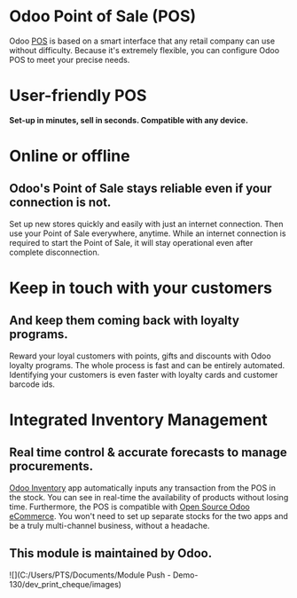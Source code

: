 Odoo Point of Sale (POS)
===========================

Odoo <a href="https://www.odoo.com/page/point-of-sale-shop">POS<a/> is based on a smart interface that any retail company can use without difficulty. 
Because it's extremely flexible, you can configure Odoo POS to meet your precise needs.




User-friendly POS
===========================

**Set-up in minutes, sell in seconds. Compatible with any device.**




Online or offline
===========================
Odoo's Point of Sale stays reliable even if your connection is not.
-------------------------------------------------------------------

Set up new stores quickly and easily with just an internet connection. Then use your Point of Sale everywhere, anytime.
While an internet connection is required to start the Point of Sale, it will stay operational even after complete disconnection.




Keep in touch with your customers
=========================================
And keep them coming back with loyalty programs.
------------------------------------------------

Reward your loyal customers with points, gifts and discounts with Odoo loyalty programs. 
The whole process is fast and can be entirely automated.
Identifying your customers is even faster with loyalty cards and customer barcode ids.




Integrated Inventory Management
===================================
Real time control & accurate forecasts to manage procurements.
--------------------------------------------------------------



<a href="https://www.odoo.com/page/warehouse">Odoo Inventory<a/> app automatically inputs any transaction from the POS in the stock. 
You can see in real-time the availability of products without losing time. 
Furthermore, the POS is compatible with <a href="https://www.odoo.com/page/open-source-ecommerce">Open Source Odoo eCommerce<a/>. 
You won't need to set up separate stocks for the two apps and be a truly multi-channel business, without a headache.


This module is maintained by Odoo.
-----------------------------------

![](C:/Users/PTS/Documents/Module Push - Demo-130/dev_print_cheque/images)



